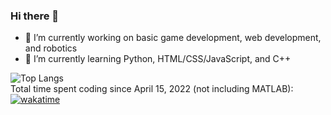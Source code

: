 ### Hi there 👋

- 🔭 I’m currently working on basic game development, web development, and robotics
- 🌱 I’m currently learning Python, HTML/CSS/JavaScript, and C++

![Top Langs](https://github-readme-stats-shorewind.vercel.app/api/top-langs/?username=shorewind&layout=compact&langs_count=6) <br>
Total time spent coding since April 15, 2022 (not including MATLAB):<br>
[![wakatime](https://wakatime.com/badge/user/ce36b80d-04b3-40b7-954c-f6f28fcd8462.svg)](https://wakatime.com/@ce36b80d-04b3-40b7-954c-f6f28fcd8462)

<!--
**shorewind/shorewind** is a ✨ _special_ ✨ repository because its `README.md` (this file) appears on your GitHub profile.

Here are some ideas to get you started:

- 🔭 I’m currently working on ...
- 🌱 I’m currently learning ...
- 👯 I’m looking to collaborate on ...
- 🤔 I’m looking for help with ...
- 💬 Ask me about ...
- 📫 How to reach me: ...
- 😄 Pronouns: ...
- ⚡ Fun fact: ...
-->
